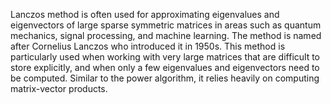 Lanczos method is often used for approximating eigenvalues and eigenvectors of large
sparse symmetric matrices in areas such as quantum mechanics, signal processing,
and machine learning. The method is named after Cornelius Lanczos who introduced
it in 1950s. This method is particularly used when working with very large matrices that
are difficult to store explicitly, and when only a few eigenvalues and eigenvectors need to
be computed. Similar to the power algorithm, it relies heavily on computing matrix-vector
products.
